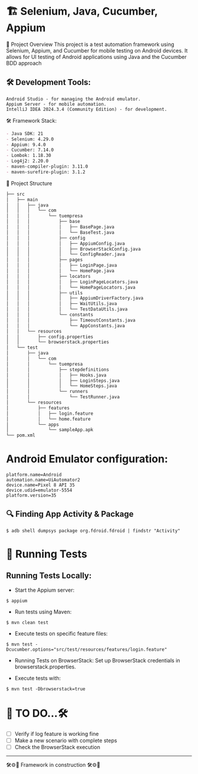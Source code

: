 # 🏗️ Selenium, Java, Cucumber, Appium

📌 Project Overview
This project is a test automation framework using Selenium, Appium, and Cucumber for mobile testing on Android devices. 
It allows for UI testing of Android applications using Java and the Cucumber BDD approach

## 🛠️ Development Tools:
```properties
Android Studio - for managing the Android emulator.
Appium Server - for mobile automation.
IntelliJ IDEA 2024.3.4 (Community Edition) - for development.
```

🛠️ Framework Stack:
```md
- Java SDK: 21
- Selenium: 4.29.0
- Appium: 9.4.0
- Cucumber: 7.14.0
- Lombok: 1.18.30
- Log4j2: 2.20.0
- maven-compiler-plugin: 3.11.0
- maven-surefire-plugin: 3.1.2
```


📂 Project Structure
```md
├── src
│   ├── main
│   │   ├── java
│   │   │   └── com
│   │   │       └── tuempresa
│   │   │           ├── base
│   │   │           │   ├── BasePage.java
│   │   │           │   └── BaseTest.java
│   │   │           ├── config
│   │   │           │   ├── AppiumConfig.java
│   │   │           │   ├── BrowserStackConfig.java
│   │   │           │   └── ConfigReader.java
│   │   │           ├── pages
│   │   │           │   ├── LoginPage.java
│   │   │           │   └── HomePage.java
│   │   │           ├── locators
│   │   │           │   ├── LoginPageLocators.java
│   │   │           │   └── HomePageLocators.java
│   │   │           ├── utils
│   │   │           │   ├── AppiumDriverFactory.java
│   │   │           │   ├── WaitUtils.java
│   │   │           │   └── TestDataUtils.java
│   │   │           └── constants
│   │   │               ├── TimeoutConstants.java
│   │   │               └── AppConstants.java
│   │   └── resources
│   │       ├── config.properties
│   │       └── browserstack.properties
│   └── test
│       ├── java
│       │   └── com
│       │       └── tuempresa
│       │           ├── stepdefinitions
│       │           │   ├── Hooks.java
│       │           │   ├── LoginSteps.java
│       │           │   └── HomeSteps.java
│       │           └── runners
│       │               └── TestRunner.java
│       └── resources
│           ├── features
│           │   ├── login.feature
│           │   └── home.feature
│           └── apps
│               └── sampleApp.apk
└── pom.xml
```

# Android Emulator configuration:
```properties
platform.name=Android
automation.name=UiAutomator2
device.name=Pixel 8 API 35
device.udid=emulator-5554
platform.version=35
```

## 🔍 Finding App Activity & Package
```shell
$ adb shell dumpsys package org.fdroid.fdroid | findstr "Activity"
```
# 🚀 Running Tests
## Running Tests Locally:

- Start the Appium server:
```shell
$ appium
```

- Run tests using Maven:
```shell
$ mvn clean test
```
- Execute tests on specific feature files:

```shell
$ mvn test -Dcucumber.options="src/test/resources/features/login.feature"
```

- Running Tests on BrowserStack:
Set up BrowserStack credentials in browserstack.properties.

- Execute tests with:
```shell
$ mvn test -Dbrowserstack=true
```

# 🔎 TO DO...🛠
- [ ] Verify if log feature is working fine
- [ ] Make a new scenario with complete steps
- [ ] Check the BrowserStack execution

---
🛠️⚙️🔨 Framework in construction 🛠️⚙️🔨